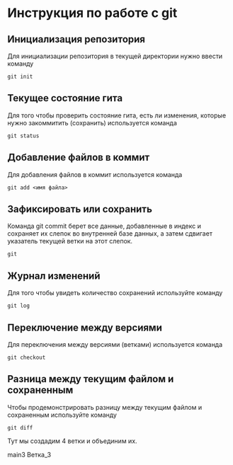 # Инструкция по работе с git

## Инициализация репозитория

Для инициализации репозитория в текущей директории нужно ввести команду
```
git init
```
## Текущее состояние гита

Для того чтобы проверить состояние гита, есть ли изменения, которые нужно закоммитить (сохранить) используется команда

```
git status
```
 

## Добавление файлов в коммит

Для добавления файлов в коммит используется команда

```
git add <имя файла>
```
## Зафиксировать или сохранить 

Команда git commit берет все данные, добавленные в индекс и сохраняет их слепок во внутренней базе данных, а затем сдвигает указатель текущей ветки на этот слепок. 
```
git
```

## Журнал изменений

Для того чтобы увидеть количество сохранений используйте команду
```
git log
```
## Переключение между версиями

Для переключения между версиями (ветками) используется команда
```
git checkout
```

## Разница между текущим файлом и сохраненным

Чтобы продемонстрировать разницу между текущим файлом и сохраненным используйте команду 
```
git diff
```


Тут мы создадим 4 ветки и объединим их.

main3
Ветка_3